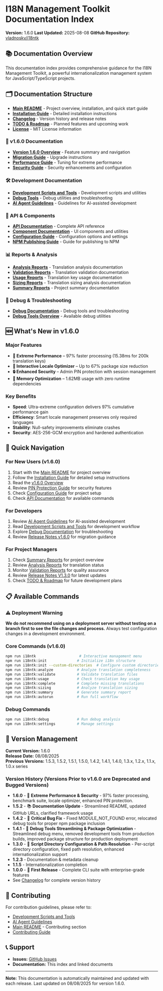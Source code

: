 # I18N Management Toolkit Documentation Index

**Version:** 1.6.0
**Last Updated:** 2025-08-08
**GitHub Repository:** [vladnoskv/i18ntk](https://github.com/vladnoskv/i18ntk)

## 📚 Documentation Overview

This documentation index provides comprehensive guidance for the I18N Management Toolkit, a powerful internationalization management system for JavaScript/TypeScript projects.

## 🗂️ Documentation Structure

- **[Main README](README.md)** - Project overview, installation, and quick start guide
- **[Installation Guide](docs/INSTALLATION.md)** - Detailed installation instructions
- **[Changelog](CHANGELOG.md)** - Version history and release notes
- **[TODO & Roadmap](./TODO_ROADMAP.md)** - Planned features and upcoming work
- **[License](LICENSE)** - MIT License information

### 🚀 v1.6.0 Documentation
- **[Version 1.6.0 Overview](docs/version-1.6.0/README.md)** - Feature summary and navigation
- **[Migration Guide](docs/version-1.6.0/MIGRATION_GUIDE.md)** - Upgrade instructions
- **[Performance Guide](docs/version-1.6.0/PERFORMANCE_GUIDE.md)** - Tuning for extreme performance
- **[Security Guide](docs/version-1.6.0/SECURITY_GUIDE.md)** - Security enhancements and configuration

### 🛠️ Development Documentation
- **[Development Scripts and Tools](dev/README.md)** - Development scripts and utilities
- **[Debug Tools](dev/debug/README.md)** - Debug utilities and troubleshooting
- **[AI Agent Guidelines](docs/development/AGENTS.md)** - Guidelines for AI-assisted development

### 🔧 API & Components
- **[API Documentation](./api/API_REFERENCE.md)** - Complete API reference
- **[Component Documentation](./api/COMPONENTS.md)** - UI components and utilities
- **[Configuration Guide](./api/CONFIGURATION.md)** - Configuration options and settings
- **[NPM Publishing Guide](./api/NPM_PUBLISHING_GUIDE.md)** - Guide for publishing to NPM

### 📊 Reports & Analysis
- **[Analysis Reports](docs/reports/ANALYSIS_README.md)** - Translation analysis documentation
- **[Validation Reports](docs/reports/VALIDATION_README.md)** - Translation validation documentation
- **[Usage Reports](docs/reports/USAGE_README.md)** - Translation key usage documentation
- **[Sizing Reports](docs/reports/SIZING_README.md)** - Translation sizing analysis documentation
- **[Summary Reports](docs/reports/SUMMARY_README.md)** - Project summary documentation


### 🐛 Debug & Troubleshooting
- **[Debug Documentation](dev/debug/README.md)** - Debug tools and troubleshooting
- **[Debug Tools Overview](dev/debug/DEBUG_TOOLS.md)** - Available debug utilities

## 🆕 What's New in v1.6.0

### Major Features
- **🚀 Extreme Performance** – 97% faster processing (15.38ms for 200k translation keys)
- **🎯 Interactive Locale Optimizer** – Up to 67% package size reduction
- **🔒 Enhanced Security** – Admin PIN protection with session management
- **💾 Memory Optimization** – 1.62MB usage with zero runtime dependencies

### Key Benefits
- **Speed**: Ultra-extreme configuration delivers 97% cumulative performance gain
- **Efficiency**: Smart locale management preserves only required languages
- **Stability**: Null-safety improvements eliminate crashes
- **Security**: AES-256-GCM encryption and hardened authentication

## 🚀 Quick Navigation

### For New Users (v1.6.0)
1. Start with the [Main README](README.md) for project overview
2. Follow the [Installation Guide](docs/INSTALLATION.md) for detailed setup instructions
3. Read the [v1.6.0 Overview](docs/version-1.6.0/README.md)
4. Review [PIN Protection Guide](docs/PIN_PROTECTION_GUIDE.md) for security features
5. Check [Configuration Guide](docs/api/CONFIGURATION.md) for project setup
6. Check [API Documentation](docs/api/API_REFERENCE.md) for available commands

### For Developers
1. Review [AI Agent Guidelines](docs/development/AGENTS.md) for AI-assisted development
2. Read [Development Scripts and Tools](dev/README.md) for development workflow
3. Explore [Debug Documentation](dev/debug/README.md) for troubleshooting
4. Review [Release Notes v1.6.0](docs/version-1.6.0/RELEASE_NOTES.md) for migration guidance

### For Project Managers
1. Check [Summary Reports](./reports/SUMMARY_README.md) for project overview
2. Review [Analysis Reports](./reports/ANALYSIS_README.md) for translation status
3. Monitor [Validation Reports](./reports/VALIDATION_README.md) for quality assurance
4. Review [Release Notes V1.3.0](./docs/release-notes/v1.3.0.md) for latest updates
5. Check [TODO & Roadmap](./TODO_ROADMAP.md) for future development plans

## 📋 Available Commands

### ⚠️ Deployment Warning
**We do not recommend using on a deployment server without testing on a branch first to see the file changes and process.** Always test configuration changes in a development environment.

### Core Commands (v1.6.0)
```bash
npm run i18ntk                    # Interactive management menu
npm run i18ntk:init              # Initialize i18n structure
npm run i18ntk:init --custom-directories  # Configure custom directories
npm run i18ntk:analyze           # Analyze translation completeness
npm run i18ntk:validate          # Validate translation files
npm run i18ntk:usage             # Check translation key usage
npm run i18ntk:complete          # Complete missing translations
npm run i18ntk:sizing            # Analyze translation sizing
npm run i18ntk:summary           # Generate summary report
npm run i18ntk:autorun           # Run full workflow
```

### Debug Commands
```bash
npm run i18ntk:debug             # Run debug analysis
npm run i18ntk:settings          # Manage settings
```

## 🔄 Version Management

**Current Version:** 1.6.0  
**Release Date:** 08/08/2025  
**Previous Versions:** 1.5.3, 1.5.2, 1.5.1, 1.5.0, 1.4.2, 1.4.1, 1.4.0, 1.3.x, 1.2.x, 1.1.x, 1.0.x series 

### Version History (Versions Prior to v1.6.0 are Deprecated and Bugged Versions)
- **1.6.0** - 🚀 **Extreme Performance & Security** - 97% faster processing, benchmark suite, locale optimizer, enhanced PIN protection.
- **1.5.2** - 📚 **Documentation Update** - Streamlined README, updated GitHub URLs, clarified framework usage  
- **1.4.2** - 🚨 **Critical Bug Fix** - Fixed MODULE_NOT_FOUND error, relocated debug tools for proper npm package inclusion
- **1.4.1** - 🔧 **Debug Tools Streamlining & Package Optimization** - Streamlined debug menu, removed development tools from production builds, improved package structure for production deployment
- **1.3.0** - 🎯 **Script Directory Configuration & Path Resolution** - Per-script directory configuration, fixed path resolution, enhanced internationalization support
- **1.2.3** - Documentation & metadata cleanup
- **1.1.5** - Internationalization completion
- **1.0.0** - 🎉 **First Release** - Complete CLI suite with enterprise-grade features
- See [Changelog](CHANGELOG.md) for complete version history

## 🤝 Contributing

For contribution guidelines, please refer to:
- [Development Scripts and Tools](dev/README.md)
- [AI Agent Guidelines](docs/development/AGENTS.md)
- [Main README](README.md) - Contributing section
- [Contributing Guide](docs/CONTRIBUTING.md)

## 📞 Support

- **Issues:** [GitHub Issues](https://github.com/vladnoskv/i18ntk/issues)
- **Documentation:** This index and linked documents

---

**Note:** This documentation is automatically maintained and updated with each release. Last updated on 08/08/2025 for version 1.6.0.